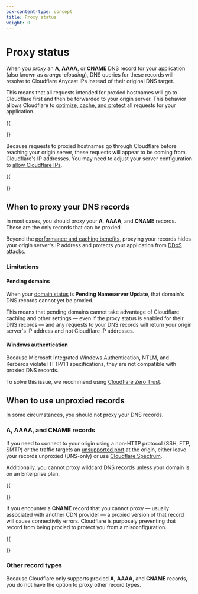 ```yaml
---
pcx-content-type: concept
title: Proxy status
weight: 0
---
```


# Proxy status

When you _proxy_ an **A**, **AAAA**, or **CNAME** DNS record for your application (also known as _orange-clouding_), DNS queries for these records will resolve to Cloudflare Anycast IPs instead of their original DNS target.

This means that all requests intended for proxied hostnames will go to Cloudflare first and then be forwarded to your origin server. This behavior allows Cloudflare to [optimize, cache, and protect](/fundamentals/get-started/how-cloudflare-works/) all requests for your application.

{{<Aside type="note">}}

Because requests to proxied hostnames go through Cloudflare before reaching your origin server, these requests will appear to be coming from Cloudflare's IP addresses. You may need to adjust your server configuration to [allow Cloudflare IPs](https://support.cloudflare.com/hc/articles/201897700).

{{</Aside>}}

## When to proxy your DNS records

In most cases, you should proxy your **A**, **AAAA**, and **CNAME** records. These are the only records that can be proxied.

Beyond the [performance and caching benefits](/fundamentals/get-started/how-cloudflare-works/), proxying your records hides your origin server's IP address and protects your application from [DDoS attacks](https://www.cloudflare.com/learning/ddos/what-is-a-ddos-attack/).

### Limitations

#### Pending domains

When your [domain status](/dns/zone-setups/reference/domain-status/) is **Pending Nameserver Update**, that domain's DNS records cannot yet be proxied.

This means that pending domains cannot take advantage of Cloudflare caching and other settings — even if the proxy status is enabled for their DNS records — and any requests to your DNS records will return your origin server's IP address and not Cloudflare IP addresses.

#### Windows authentication

Because Microsoft Integrated Windows Authentication, NTLM, and Kerberos violate HTTP/1.1 specifications, they are not compatible with proxied DNS records.

To solve this issue, we recommend using [Cloudflare Zero Trust](/cloudflare-one/).

## When to use unproxied records

In some circumstances, you should not proxy your DNS records.

### A, AAAA, and CNAME records

If you need to connect to your origin using a non-HTTP protocol (SSH, FTP, SMTP) or the traffic targets an [unsupported port](/fundamentals/get-started/network-ports/) at the origin, either leave your records unproxied (DNS-only) or use [Cloudflare Spectrum](/spectrum/).

Additionally, you cannot proxy wildcard DNS records unless your domain is on an Enterprise plan.

{{<Aside type="note">}}

If you encounter a **CNAME** record that you cannot proxy — usually associated with another CDN provider — a proxied version of that record will cause connectivity errors. Cloudflare is purposely preventing that record from being proxied to protect you from a misconfiguration.

{{</Aside>}}

### Other record types

Because Cloudflare only supports proxied **A**, **AAAA**, and **CNAME** records, you do not have the option to proxy other record types.
